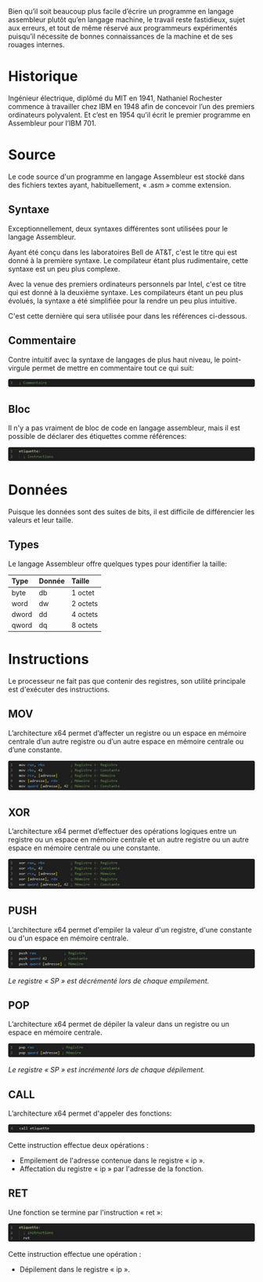 Bien qu’il soit beaucoup plus facile d’écrire un programme en langage assembleur plutôt qu’en langage machine, le travail reste fastidieux, sujet aux erreurs, et tout de même réservé aux programmeurs expérimentés puisqu’il nécessite de bonnes connaissances de la machine et de ses rouages internes.

# Historique

Ingénieur électrique, diplômé du MIT en 1941, Nathaniel Rochester commence à travailler chez IBM en 1948 afin de concevoir l’un des premiers ordinateurs polyvalent. Et c’est en 1954 qu’il écrit le premier programme en Assembleur pour l’IBM 701.

# Source

Le code source d'un programme en langage Assembleur est stocké dans des fichiers textes ayant, habituellement, « .asm » comme extension.

## Syntaxe

Exceptionnellement, deux syntaxes différentes sont utilisées pour le langage Assembleur.

Ayant été conçu dans les laboratoires Bell de AT&T, c'est le titre qui est donné à la première syntaxe. Le compilateur étant plus rudimentaire, cette syntaxe est un peu plus complexe.

Avec la venue des premiers ordinateurs personnels par Intel, c'est ce titre qui est donné à la deuxième syntaxe. Les compilateurs étant un peu plus évolués, la syntaxe a été simplifiée pour la rendre un peu plus intuitive.

C'est cette dernière qui sera utilisée pour dans les références ci-dessous.

## Commentaire

Contre intuitif avec la syntaxe de langages de plus haut niveau, le point-virgule permet de mettre en commentaire tout ce qui suit:

![Commentaire](Images/ASMComment.png)

## Bloc

Il n'y a pas vraiment de bloc de code en langage assembleur, mais il est possible de déclarer des étiquettes comme références:

![Étiquette](Images/ASMLabel.png)

# Données

Puisque les données sont des suites de bits, il est difficile de différencier les valeurs et leur taille.

## Types

Le langage Assembleur offre quelques types pour identifier la taille:

|Type  |Donnée |Taille  |
|:-----|-------|:-------|
|byte  |db     |1 octet |
|word  |dw     |2 octets|
|dword |dd     |4 octets|
|qword |dq     |8 octets|

# Instructions

Le processeur ne fait pas que contenir des registres, son utilité principale est d'exécuter des instructions.

## MOV

L’architecture x64 permet d’affecter un registre ou un espace en mémoire centrale d’un autre registre ou d’un autre espace en mémoire centrale ou d’une constante.

![MOV](Images/ASMMov.png)

## XOR

L’architecture x64 permet d’effectuer des opérations logiques entre un registre ou un espace en mémoire centrale et un autre registre ou un autre espace en mémoire centrale ou une constante.

![XOR](Images/ASMXor.png)

## PUSH

L’architecture x64 permet d'empiler la valeur d'un registre, d'une constante ou d'un espace en mémoire centrale.

![PUSH](Images/ASMPush.png)

*Le registre « SP » est décrémenté lors de chaque empilement.*

## POP

L’architecture x64 permet de dépiler la valeur dans un registre ou un espace en mémoire centrale.

![POP](Images/ASMPop.png)

*Le registre « SP » est incrémenté lors de chaque dépilement.*

## CALL

L’architecture x64 permet d'appeler des fonctions:

![POP](Images/ASMCall.png)

Cette instruction effectue deux opérations :

- Empilement de l'adresse contenue dans le registre « ip ».
- Affectation du registre « ip » par l'adresse de la fonction.

## RET

Une fonction se termine par l'instruction « ret »:

![POP](Images/ASMRet.png)

Cette instruction effectue une opération :

- Dépilement dans le registre « ip ».